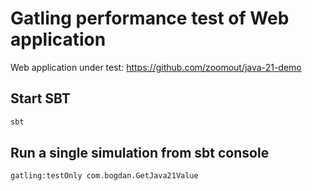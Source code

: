 Gatling performance test of Web application 
===========================================
Web application under test: https://github.com/zoomout/java-21-demo

Start SBT
---------
```bash
sbt
```

Run a single simulation from sbt console
-----------------------
```bash
gatling:testOnly com.bogdan.GetJava21Value
```

